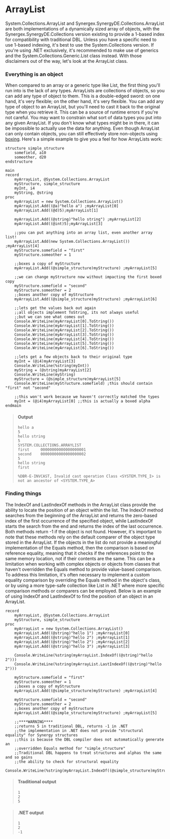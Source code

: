 # ArrayList

System.Collections.ArrayList and Synergex.SynergyDE.Collections.ArrayList are both implementations of a dynamically sized array of objects, with the Synergex.SynergyDE.Collections version existing to provide a 1-based index for compatibility with traditional DBL. Unless you have a specific need to use 1-based indexing, it's best to use the System.Collections version. If you're using .NET exclusively, it's recommended to make use of generics and the System.Collections.Generic.List<T> class instead. With those disclaimers out of the way, let's look at the ArrayList class.

### Everything is an object
When compared to an array or a generic type like List<T>,<!--What is "List<T>"?--> the first thing you'll run into is the lack of any types. ArrayLists are collections of objects, so you can add any type of object to them. This is a double-edged sword: on one hand, it's very flexible; on the other hand, it's very flexible. You can add any type of object to an ArrayList, but you'll need to cast it back to the original type when you retrieve it. This can be a source of runtime errors if you're not careful. You may want to constrain what sort of data types you put into any given ArrayList. If you don't know what types might be in there, it can be impossible to actually use the data for anything. Even though ArrayList can only contain objects, you can still effectively store non-objects using [boxing](../complex_types/objects.md). Here's a simple example to give you a feel for how ArrayLists work:

```dbl
structure simple_structure
    somefield, a10
    someother, d20
endstructure

main
record
    myArrayList, @System.Collections.ArrayList
    myStructure, simple_structure
    myInt, i4
    myString, @string
proc
    myArrayList = new System.Collections.ArrayList()
    myArrayList.Add((@a)"hello a") ;myArrayList[0]
    myArrayList.Add((@d)5);myArrayList[1]

    myArrayList.Add((@string)"hello string") ;myArrayList[2]
    myArrayList.Add((@int)5);myArrayList[3]

    ;;you can put anything into an array list, even another array list!
    myArrayList.Add(new System.Collections.ArrayList()) ;myArrayList[4]
    myStructure.somefield = "first"
    myStructure.someother = 1

    ;;boxes a copy of myStructure
    myArrayList.Add((@simple_structure)myStructure) ;myArrayList[5]

    ;;we can change myStructure now without impacting the first boxed copy
    myStructure.somefield = "second"
    myStructure.someother = 2
    ;;boxes another copy of myStructure
    myArrayList.Add((@simple_structure)myStructure) ;myArrayList[6]

    ;;lets get the values back out again
    ;;all objects implement ToString, its not always useful
    ;;but we can see what comes out
    Console.WriteLine(myArrayList[0].ToString())
    Console.WriteLine(myArrayList[1].ToString())
    Console.WriteLine(myArrayList[2].ToString())
    Console.WriteLine(myArrayList[3].ToString())
    Console.WriteLine(myArrayList[4].ToString())
    Console.WriteLine(myArrayList[5].ToString())
    Console.WriteLine(myArrayList[6].ToString())

    ;;lets get a few objects back to their original type
    myInt = (@i4)myArrayList[3]
    Console.WriteLine(%string(myInt))
    myString = (@string)myArrayList[2]
    Console.WriteLine(myString)
    myStructure = (@simple_structure)myArrayList[5]
    Console.WriteLine(myStructure.somefield) ;this should contain "first" not "second"

    ;;this won't work because we haven't correctly matched the types
    myInt = (@i4)myArrayList[0] ;;this is actually a boxed alpha
endmain
```

> #### Output
> ```
> hello a
> 5
> hello string
> 5
> SYSTEM.COLLECTIONS.ARRAYLIST
> first     00000000000000000001
> second    00000000000000000002
> 5
> hello string
> first
> 
> %DBR-E-INVCAST, Invalid cast operation Class <SYSTEM.TYPE_I> is not an ancestor of <SYSTEM.TYPE_A>
> ```

### Finding things
The IndexOf and LastIndexOf methods in the ArrayList class provide the ability to locate the position of an object within the list. The IndexOf method searches from the beginning of the ArrayList and returns the zero-based index<!--Above we use 1-based, so I think we should be consistent: either one-based and zero-based or 1-based and 0-based--> of the first occurrence of the specified object, while LastIndexOf starts the search from the end and returns the index of the last occurrence. Both methods return -1 if the object is not found. However, it's important to note that these methods rely on the default comparer of the object type stored in the ArrayList. If the objects in the list do not provide a meaningful implementation of the Equals method, then the comparison is based on reference equality, meaning that it checks if the references point to the same memory location, not if their contents are the same. This can be a limitation when working with complex objects or objects from classes that haven't overridden the Equals method to provide value-based comparison. To address this limitation, it's often necessary to implement a custom equality comparison by overriding the Equals method in the object's class, or by using a more type-safe collection like List<T> in .NET where more specific comparison methods or comparers can be employed. Below is an example of using IndexOf and LastIndexOf to find the position of an object in an ArrayList.

```dbl
record
    myArrayList, @System.Collections.ArrayList
    myStructure, simple_structure
proc
    myArrayList = new System.Collections.ArrayList()
    myArrayList.Add((@string)"hello 1") ;myArrayList[0]
    myArrayList.Add((@string)"hello 2") ;myArrayList[1]
    myArrayList.Add((@string)"hello 2") ;myArrayList[2]
    myArrayList.Add((@string)"hello 3") ;myArrayList[3]

    Console.WriteLine(%string(myArrayList.IndexOf((@string)"hello 2")))
    Console.WriteLine(%string(myArrayList.LastIndexOf((@string)"hello 2")))

    myStructure.somefield = "first"
    myStructure.someother = 1
    ;;boxes a copy of myStructure
    myArrayList.Add((@simple_structure)myStructure) ;myArrayList[4]
    
    myStructure.somefield = "second"
    myStructure.someother = 2
    ;;boxes another copy of myStructure
    myArrayList.Add((@simple_structure)myStructure) ;myArrayList[5]

    ;;****WARNING****
    ;;returns 5 in traditional DBL, returns -1 in .NET
    ;;the implementation in .NET does not provide "structural equality" for Synergy structures
    ;;this is because the DBL compiler does not automatically generate an 
    ;;overridden Equals method for "simple_structure"
    ;;Traditional DBL happens to treat structures and alphas the same and so gains 
    ;;the ability to check for structural equality
    Console.WriteLine(%string(myArrayList.IndexOf((@simple_structure)myStructure)))
```

> #### Traditional output
> ```
> 1
> 2
> 5
> ```

> #### .NET output
> ```
> 1
> 2
> -1
> ```